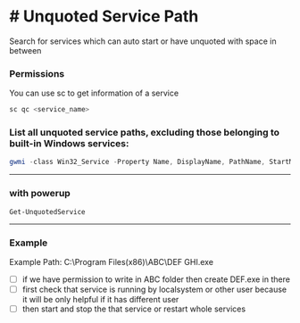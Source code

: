 # # Unquoted Service Path

Search for services which can auto start or have unquoted with space in between

### Permissions

You can use sc to get information of a service

```bash
sc qc <service_name>
```

### List all unquoted service paths, excluding those belonging to built-in Windows services:

```powershell
gwmi -class Win32_Service -Property Name, DisplayName, PathName, StartMode | Where {$_.StartMode -eq "Auto" -and $_.PathName -notlike "C:\Windows*" -and $_.PathName -notlike '"*'} | select PathName,DisplayName,Name
```

----

### with powerup

```
Get-UnquotedService
```

***

### Example

Example Path: C:\Program Files(x86)\ABC\DEF GHI.exe

* [ ] if we have permission to write in ABC folder then create DEF.exe in there
* [ ] first check that service is running by localsystem or other user because it will be only helpful if it has different user
* [ ] then start and stop the that service or restart whole services
